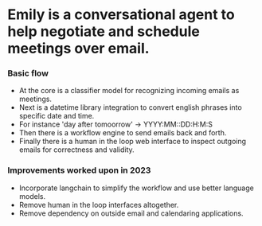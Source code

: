 # Emily is a conversational agent to help negotiate and schedule meetings over email.

### Basic flow
* At the core is a classifier model for recognizing incoming emails as meetings.
* Next is a datetime library integration to convert english phrases into specific date and time.
* For instance 'day after tomoorrow' -> YYYY:MM::DD:H:M:S
* Then there is a workflow engine to send emails back and forth.
* Finally there is a human in the loop web interface to inspect outgoing emails for correctness and validity.

### Improvements worked upon in 2023
* Incorporate langchain to simplify the workflow and use better language models.
* Remove human in the loop interfaces altogether.
* Remove dependency on outside email and calendaring applications.
